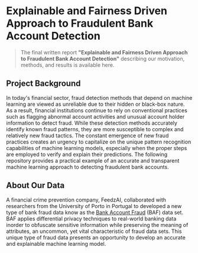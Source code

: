 # Explainable and Fairness Driven Approach to Fraudulent Bank Account Detection
> The final written report **"Explainable and Fairness Driven Approach to Fraudulent Bank Account Detection"** describing our motivation, methods, and results is available here.

## Project Background

In today's financial sector, fraud detection methods that depend on machine learning are viewed as unreliable due to their hidden or black-box nature. As a result, financial institutions continue to rely on conventional practices such as flagging abnormal account activities and unusual account holder information to detect fraud. While these detection methods accurately identify known fraud patterns, they are more susceptible to complex and relatively new fraud tactics. The constant emergence of new fraud practices creates an urgency to capitalize on the unique pattern recognition capabilities of machine learning models, especially when the proper steps are employed to verify and explain their predictions. The following repository provides a practical example of an accurate and transparent machine learning approach to detecting fraudulent bank accounts.

## About Our Data 

A financial crime prevention company, FeedzAI, collaborated with researchers from the University of Porto in Portugal to developed a new type of bank fraud data know as the [Bank Account Fraud](https://www.kaggle.com/datasets/sgpjesus/bank-account-fraud-dataset-neurips-2022) (BAF) data set. BAF applies differential privacy techniques to real-world banking data inorder to obfuscate sensitive information while preserving the meaning of attributes, an uncommon, yet vital characteristic of fraud data sets. This unique type of fraud data presents an opportunity to develop an accurate and explainable machine learning model.
